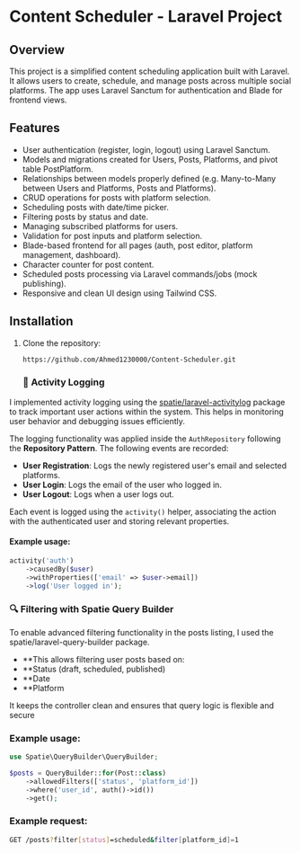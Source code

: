 # Content Scheduler - Laravel Project

## Overview
This project is a simplified content scheduling application built with Laravel. It allows users to create, schedule, and manage posts across multiple social platforms. The app uses Laravel Sanctum for authentication and Blade for frontend views.

## Features
- User authentication (register, login, logout) using Laravel Sanctum.
- Models and migrations created for Users, Posts, Platforms, and pivot table PostPlatform.
- Relationships between models properly defined (e.g. Many-to-Many between Users and Platforms, Posts and Platforms).
- CRUD operations for posts with platform selection.
- Scheduling posts with date/time picker.
- Filtering posts by status and date.
- Managing subscribed platforms for users.
- Validation for post inputs and platform selection.
- Blade-based frontend for all pages (auth, post editor, platform management, dashboard).
- Character counter for post content.
- Scheduled posts processing via Laravel commands/jobs (mock publishing).
- Responsive and clean UI design using Tailwind CSS.

## Installation
1. Clone the repository:
   ```bash
   https://github.com/Ahmed1230000/Content-Scheduler.git
   ```
   
   ### 📝 Activity Logging

I implemented activity logging using the [spatie/laravel-activitylog](https://github.com/spatie/laravel-activitylog) package to track important user actions within the system. This helps in monitoring user behavior and debugging issues efficiently.

The logging functionality was applied inside the `AuthRepository` following the **Repository Pattern**. The following events are recorded:

- **User Registration**: Logs the newly registered user's email and selected platforms.
- **User Login**: Logs the email of the user who logged in.
- **User Logout**: Logs when a user logs out.

Each event is logged using the `activity()` helper, associating the action with the authenticated user and storing relevant properties.

#### Example usage:
```php
activity('auth')
    ->causedBy($user)
    ->withProperties(['email' => $user->email])
    ->log('User logged in');
```


   ### 🔍 Filtering with Spatie Query Builder
To enable advanced filtering functionality in the posts listing, I used the spatie/laravel-query-builder package.

- **This allows filtering user posts based on:
- **Status (draft, scheduled, published)
- **Date
- **Platform

It keeps the controller clean and ensures that query logic is flexible and secure

### Example usage:
```php
use Spatie\QueryBuilder\QueryBuilder;

$posts = QueryBuilder::for(Post::class)
    ->allowedFilters(['status', 'platform_id'])
    ->where('user_id', auth()->id())
    ->get();
```
### Example request:
```bash
GET /posts?filter[status]=scheduled&filter[platform_id]=1
```




